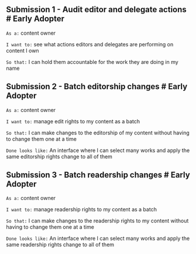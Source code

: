 ## Submission 1 - Audit editor and delegate actions \# Early Adopter
`As a:` content owner

`I want to:` see what actions editors and delegates are performing on content I own

`So that:` I can hold them accountable for the work they are doing in my name

## Submission 2 - Batch editorship changes \# Early Adopter
`As a:` content owner

`I want to:` manage edit rights to my content as a batch

`So that:` I can make changes to the editorship of my content without having to change them one at a time

`Done looks like:` An interface where I can select many works and apply the same editorship rights change to all of them

## Submission 3 - Batch readership changes \# Early Adopter
`As a:` content owner

`I want to:` manage readership rights to my content as a batch

`So that:` I can make changes to the readership rights to my content without having to change them one at a time

`Done looks like:` An interface where I can select many works and apply the same readership rights change to all of them
